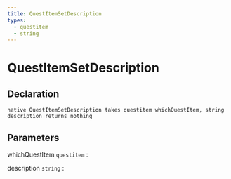 ```yaml
---
title: QuestItemSetDescription
types:
  - questitem
  - string
---
```


# QuestItemSetDescription

## Declaration

```jass
native QuestItemSetDescription takes questitem whichQuestItem, string description returns nothing
```

## Parameters
whichQuestItem `questitem`
: 

description `string`
: 
